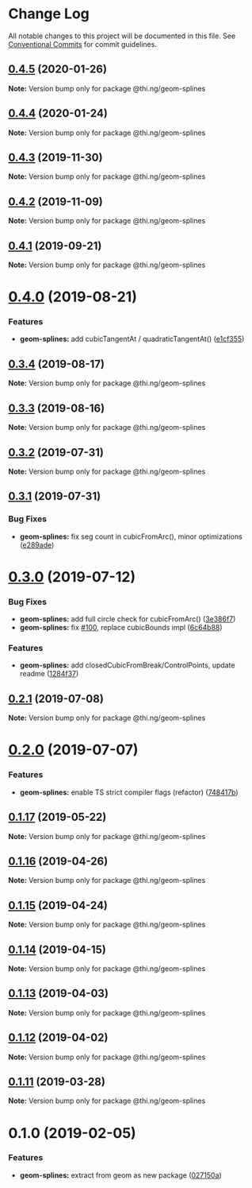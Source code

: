 # Change Log

All notable changes to this project will be documented in this file.
See [Conventional Commits](https://conventionalcommits.org) for commit guidelines.

## [0.4.5](https://github.com/thi-ng/umbrella/compare/@thi.ng/geom-splines@0.4.4...@thi.ng/geom-splines@0.4.5) (2020-01-26)

**Note:** Version bump only for package @thi.ng/geom-splines





## [0.4.4](https://github.com/thi-ng/umbrella/compare/@thi.ng/geom-splines@0.4.3...@thi.ng/geom-splines@0.4.4) (2020-01-24)

**Note:** Version bump only for package @thi.ng/geom-splines





## [0.4.3](https://github.com/thi-ng/umbrella/compare/@thi.ng/geom-splines@0.4.2...@thi.ng/geom-splines@0.4.3) (2019-11-30)

**Note:** Version bump only for package @thi.ng/geom-splines





## [0.4.2](https://github.com/thi-ng/umbrella/compare/@thi.ng/geom-splines@0.4.1...@thi.ng/geom-splines@0.4.2) (2019-11-09)

**Note:** Version bump only for package @thi.ng/geom-splines





## [0.4.1](https://github.com/thi-ng/umbrella/compare/@thi.ng/geom-splines@0.4.0...@thi.ng/geom-splines@0.4.1) (2019-09-21)

**Note:** Version bump only for package @thi.ng/geom-splines





# [0.4.0](https://github.com/thi-ng/umbrella/compare/@thi.ng/geom-splines@0.3.4...@thi.ng/geom-splines@0.4.0) (2019-08-21)


### Features

* **geom-splines:** add cubicTangentAt / quadraticTangentAt() ([e1cf355](https://github.com/thi-ng/umbrella/commit/e1cf355))





## [0.3.4](https://github.com/thi-ng/umbrella/compare/@thi.ng/geom-splines@0.3.3...@thi.ng/geom-splines@0.3.4) (2019-08-17)

**Note:** Version bump only for package @thi.ng/geom-splines





## [0.3.3](https://github.com/thi-ng/umbrella/compare/@thi.ng/geom-splines@0.3.2...@thi.ng/geom-splines@0.3.3) (2019-08-16)

**Note:** Version bump only for package @thi.ng/geom-splines





## [0.3.2](https://github.com/thi-ng/umbrella/compare/@thi.ng/geom-splines@0.3.1...@thi.ng/geom-splines@0.3.2) (2019-07-31)

**Note:** Version bump only for package @thi.ng/geom-splines





## [0.3.1](https://github.com/thi-ng/umbrella/compare/@thi.ng/geom-splines@0.3.0...@thi.ng/geom-splines@0.3.1) (2019-07-31)


### Bug Fixes

* **geom-splines:** fix seg count in cubicFromArc(), minor optimizations ([e289ade](https://github.com/thi-ng/umbrella/commit/e289ade))





# [0.3.0](https://github.com/thi-ng/umbrella/compare/@thi.ng/geom-splines@0.2.1...@thi.ng/geom-splines@0.3.0) (2019-07-12)


### Bug Fixes

* **geom-splines:** add full circle check for cubicFromArc() ([3e386f7](https://github.com/thi-ng/umbrella/commit/3e386f7))
* **geom-splines:** fix [#100](https://github.com/thi-ng/umbrella/issues/100), replace cubicBounds impl ([6c64b88](https://github.com/thi-ng/umbrella/commit/6c64b88))


### Features

* **geom-splines:** add closedCubicFromBreak/ControlPoints, update readme ([1284f37](https://github.com/thi-ng/umbrella/commit/1284f37))





## [0.2.1](https://github.com/thi-ng/umbrella/compare/@thi.ng/geom-splines@0.2.0...@thi.ng/geom-splines@0.2.1) (2019-07-08)

**Note:** Version bump only for package @thi.ng/geom-splines





# [0.2.0](https://github.com/thi-ng/umbrella/compare/@thi.ng/geom-splines@0.1.17...@thi.ng/geom-splines@0.2.0) (2019-07-07)


### Features

* **geom-splines:** enable TS strict compiler flags (refactor) ([748417b](https://github.com/thi-ng/umbrella/commit/748417b))





## [0.1.17](https://github.com/thi-ng/umbrella/compare/@thi.ng/geom-splines@0.1.16...@thi.ng/geom-splines@0.1.17) (2019-05-22)

**Note:** Version bump only for package @thi.ng/geom-splines





## [0.1.16](https://github.com/thi-ng/umbrella/compare/@thi.ng/geom-splines@0.1.15...@thi.ng/geom-splines@0.1.16) (2019-04-26)

**Note:** Version bump only for package @thi.ng/geom-splines





## [0.1.15](https://github.com/thi-ng/umbrella/compare/@thi.ng/geom-splines@0.1.14...@thi.ng/geom-splines@0.1.15) (2019-04-24)

**Note:** Version bump only for package @thi.ng/geom-splines





## [0.1.14](https://github.com/thi-ng/umbrella/compare/@thi.ng/geom-splines@0.1.13...@thi.ng/geom-splines@0.1.14) (2019-04-15)

**Note:** Version bump only for package @thi.ng/geom-splines





## [0.1.13](https://github.com/thi-ng/umbrella/compare/@thi.ng/geom-splines@0.1.12...@thi.ng/geom-splines@0.1.13) (2019-04-03)

**Note:** Version bump only for package @thi.ng/geom-splines





## [0.1.12](https://github.com/thi-ng/umbrella/compare/@thi.ng/geom-splines@0.1.11...@thi.ng/geom-splines@0.1.12) (2019-04-02)

**Note:** Version bump only for package @thi.ng/geom-splines





## [0.1.11](https://github.com/thi-ng/umbrella/compare/@thi.ng/geom-splines@0.1.10...@thi.ng/geom-splines@0.1.11) (2019-03-28)

**Note:** Version bump only for package @thi.ng/geom-splines







# 0.1.0 (2019-02-05)


### Features

* **geom-splines:** extract from geom as new package ([027150a](https://github.com/thi-ng/umbrella/commit/027150a))

